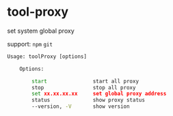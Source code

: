 # tool-proxy

set system global proxy

support:
`npm` `git`

```cmd
Usage: toolProxy [options]

    Options:

        start               start all proxy
        stop                stop all proxy
        set xx.xx.xx.xx     set global proxy address
        status              show proxy status
        --version, -V       show version
```